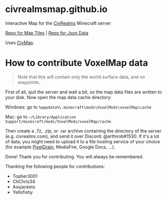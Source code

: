 # civrealmsmap.github.io

Interactive Map for the [CivRealms](https://old.reddit.com/r/civrealms/) Minecraft server

[Repo for Map Tiles](https://github.com/civrealmsmap/tiles) | [Repo for Json Data](https://github.com/civrealmsmap/data)

Uses [CivMap](https://github.com/Gjum/CivMap).

# How to contribute VoxelMap data

> Note that this will contain only the world surface data, and no waypoints.

First of all, quit the server and wait a bit, so the map data files are written to your disk. Now open the map data cache directory:

Windows: go to `%appdata%\.minecraft\mods\VoxelMods\voxelMap\cache`

Mac: go to `~/Library/Application Support/minecraft/mods/VoxelMods/voxelMap/cache`

Then create a .7z, .zip, or .rar archive containing the directory of the server (e.g. civrealms.com), and send it over Discord: @arthirob#1530. If it's a lot of data, you might need to upload it to a file hosting service of your choice (for example [PixelDrain](http://pixeldra.in/), MediaFire, Google Docs, ...).

Done! Thank you for contributing. You will always be remembered.

Thanking the following people for contributions:
- Topher3001
- ChChris34
- Assjackets
- Yellofishy
